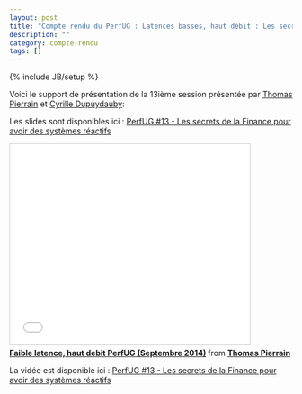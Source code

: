 ```yaml
---
layout: post
title: "Compte rendu du PerfUG : Latences basses, haut débit : Les secrets de la Finance pour avoir des systèmes réactifs"
description: ""
category: compte-rendu
tags: []
---
```

{% include JB/setup %} 

Voici le support de présentation de la 13ième session présentée par [Thomas Pierrain](http://tpierrain.blogspot.fr/) et [Cyrille Dupuydauby](http://dupdob.wordpress.com/):
<!-- more -->

Les slides sont disponibles ici : [PerfUG #13 - Les secrets de la Finance pour avoir des systèmes réactifs](http://fr.slideshare.net/ThomasPierrain/faible-latencehautdebit-perfugseptember2014)

<iframe src="//www.slideshare.net/slideshow/embed_code/39550276" width="427" height="356" frameborder="0" marginwidth="0" marginheight="0" scrolling="no" style="border:1px solid #CCC; border-width:1px; margin-bottom:5px; max-width: 100%;" allowfullscreen> </iframe> <div style="margin-bottom:5px"> <strong> <a href="https://fr.slideshare.net/ThomasPierrain/faible-latencehautdebit-perfugseptember2014" title="Faible latence, haut debit PerfUG (Septembre 2014)" target="_blank">Faible latence, haut debit PerfUG (Septembre 2014)</a> </strong> from <strong><a href="http://www.slideshare.net/ThomasPierrain" target="_blank">Thomas Pierrain</a></strong> </div>


La vidéo est disponible ici : [PerfUG #13 - Les secrets de la Finance pour avoir des systèmes réactifs](http://tv.octo.com/videos/les-secrets-de-la-finance-pour-avoir-des-systemes-reactifs)
